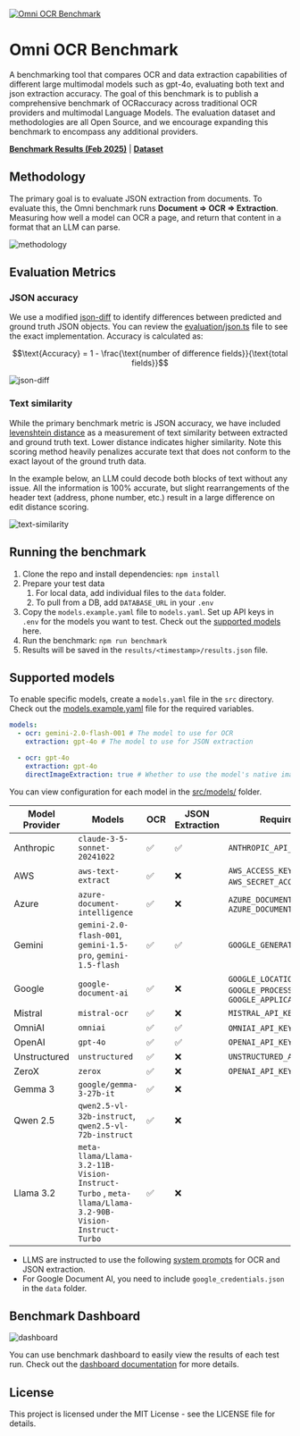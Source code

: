 [![Omni OCR Benchmark](https://omniai-images.s3.us-east-1.amazonaws.com/omni-ocr-benchmark.png)](https://getomni.ai/ocr-benchmark)

# Omni OCR Benchmark

A benchmarking tool that compares OCR and data extraction capabilities of different large multimodal models such as gpt-4o, evaluating both text and json extraction accuracy. The goal of this benchmark is to publish a comprehensive benchmark of OCRaccuracy across traditional OCR providers and multimodal Language Models. The evaluation dataset and methodologies are all Open Source, and we encourage expanding this benchmark to encompass any additional providers.

[**Benchmark Results (Feb 2025)**](https://getomni.ai/ocr-benchmark) | [**Dataset**](https://huggingface.co/datasets/getomni-ai/ocr-benchmark)

## Methodology

The primary goal is to evaluate JSON extraction from documents. To evaluate this, the Omni benchmark runs <strong>Document ⇒ OCR ⇒ Extraction</strong>. Measuring how well a model can OCR a page, and return that content in a format that an LLM can parse.

![methodology](https://omniai-images.s3.us-east-1.amazonaws.com/methodology-diagram.png)

## Evaluation Metrics

### JSON accuracy

We use a modified [json-diff](https://github.com/zgrossbart/jdd) to identify differences between predicted and ground truth JSON objects. You can review the [evaluation/json.ts](./src/evaluation/json.ts) file to see the exact implementation. Accuracy is calculated as:

```math
\text{Accuracy} = 1 - \frac{\text{number of difference fields}}{\text{total fields}}
```

![json-diff](https://omniai-images.s3.us-east-1.amazonaws.com/json_accuracy.png)

### Text similarity

While the primary benchmark metric is JSON accuracy, we have included [levenshtein distance](https://en.wikipedia.org/wiki/Levenshtein_distance) as a measurement of text similarity between extracted and ground truth text.
Lower distance indicates higher similarity. Note this scoring method heavily penalizes accurate text that does not conform to the exact layout of the ground truth data.

In the example below, an LLM could decode both blocks of text without any issue. All the information is 100% accurate, but slight rearrangements of the header text (address, phone number, etc.) result in a large difference on edit distance scoring.

![text-similarity](https://omniai-images.s3.us-east-1.amazonaws.com/edit_distance.png)

## Running the benchmark

1. Clone the repo and install dependencies: `npm install`
2. Prepare your test data
   1. For local data, add individual files to the `data` folder.
   2. To pull from a DB, add `DATABASE_URL` in your `.env`
3. Copy the `models.example.yaml` file to `models.yaml`. Set up API keys in `.env` for the models you want to test. Check out the [supported models](#supported-models) here.
4. Run the benchmark: `npm run benchmark`
5. Results will be saved in the `results/<timestamp>/results.json` file.

## Supported models

To enable specific models, create a `models.yaml` file in the `src` directory. Check out the [models.example.yaml](./src/models.example.yaml) file for the required variables.

```yaml
models:
  - ocr: gemini-2.0-flash-001 # The model to use for OCR
    extraction: gpt-4o # The model to use for JSON extraction

  - ocr: gpt-4o
    extraction: gpt-4o
    directImageExtraction: true # Whether to use the model's native image extraction capabilities
```

You can view configuration for each model in the [src/models/](./src/models/) folder.

| Model Provider | Models                                                       | OCR | JSON Extraction | Required ENV Variables                                                                               |
| -------------- | ------------------------------------------------------------ | --- | --------------- | ---------------------------------------------------------------------------------------------------- |
| Anthropic      | `claude-3-5-sonnet-20241022`                                 | ✅  | ✅              | `ANTHROPIC_API_KEY`                                                                                  |
| AWS            | `aws-text-extract`                                           | ✅  | ❌              | `AWS_ACCESS_KEY_ID`, `AWS_SECRET_ACCESS_KEY`, `AWS_REGION`                                           |
| Azure          | `azure-document-intelligence`                                | ✅  | ❌              | `AZURE_DOCUMENT_INTELLIGENCE_ENDPOINT`, `AZURE_DOCUMENT_INTELLIGENCE_KEY`                            |
| Gemini         | `gemini-2.0-flash-001`, `gemini-1.5-pro`, `gemini-1.5-flash` | ✅  | ✅              | `GOOGLE_GENERATIVE_AI_API_KEY`                                                                       |
| Google         | `google-document-ai`                                         | ✅  | ❌              | `GOOGLE_LOCATION`, `GOOGLE_PROJECT_ID`, `GOOGLE_PROCESSOR_ID`, `GOOGLE_APPLICATION_CREDENTIALS_PATH` |
| Mistral        | `mistral-ocr`                                                | ✅  | ❌              | `MISTRAL_API_KEY`                                                        |
| OmniAI         | `omniai`                                                     | ✅  | ✅              | `OMNIAI_API_KEY`, `OMNIAI_API_URL`                                                                   |
| OpenAI         | `gpt-4o`                                      | ✅  | ✅              | `OPENAI_API_KEY`                                                                                     |
| Unstructured   | `unstructured`                                               | ✅  | ❌              | `UNSTRUCTURED_API_KEY`                                                                               |
| ZeroX          | `zerox`                                                      | ✅  | ❌              | `OPENAI_API_KEY`                                                                                     |
| Gemma 3      | `google/gemma-3-27b-it`                                      | ✅  | ❌              |                                        |
| Qwen 2.5     | `qwen2.5-vl-32b-instruct`, `qwen2.5-vl-72b-instruct`       | ✅  | ❌              |                                        |
| Llama 3.2     | `meta-llama/Llama-3.2-11B-Vision-Instruct-Turbo`  , `meta-llama/Llama-3.2-90B-Vision-Instruct-Turbo`       | ✅  | ❌              |                                        |

- LLMS are instructed to use the following [system prompts](./src/models/shared/prompt.ts) for OCR and JSON extraction.
- For Google Document AI, you need to include `google_credentials.json` in the `data` folder.

## Benchmark Dashboard

![dashboard](./assets/dashboard-gif.gif)

You can use benchmark dashboard to easily view the results of each test run. Check out the [dashboard documentation](dashboard/README.md) for more details.

## License

This project is licensed under the MIT License - see the LICENSE file for details.
